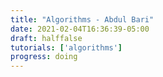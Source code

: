 ```yaml
---
title: "Algorithms - Abdul Bari"
date: 2021-02-04T16:36:39-05:00
draft: halffalse
tutorials: ['algorithms']
progress: doing
---
```


